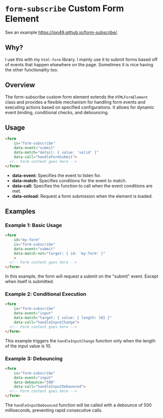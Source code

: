 # `form-subscribe` Custom Form Element

See an example <https://jon49.github.io/form-subscribe/>.

## Why?

I use this with my `html-form` library. I mainly use it to submit forms based
off of events that happen elsewhere on the page. Sometimes it is nice having the
other functionality too.

## Overview

The form-subscribe custom form element extends the `HTMLFormElement` class and
provides a flexible mechanism for handling form events and executing actions
based on specified configurations. It allows for dynamic event binding,
conditional checks, and debouncing.

## Usage

```html
<form
    is="form-subscribe"
    data-event="submit"
    data-match="detail: { value: 'valid' }"
    data-call="handleFormSubmit">
  <!-- Form content goes here -->
</form>
```

- **data-event:** Specifies the event to listen for.
- **data-match:** Specifies conditions for the event to match.
- **data-call:** Specifies the function to call when the event conditions are
  met.
- **data-onload:** Request a form submission when the element is loaded.

## Examples

### Example 1: Basic Usage

```html
<form
    id="my-form"
    is="form-subscribe"
    data-event="submit"
    data-match-not="target: { id: 'my-form' }"
    >
  <!-- Form content goes here -->
</form>
```

In this example, the form will request a submit on the "submit" event. Except
when itself is submitted.

### Example 2: Conditional Execution

```html
<form
    is="form-subscribe"
    data-event="input"
    data-match="target: { value: { length: 10} }"
    data-call="handleInputChange">
  <!-- Form content goes here -->
</form>
```

This example triggers the `handleInputChange` function only when the length of the
input value is 10.

### Example 3: Debouncing

```html
<form
    is="form-subscribe"
    data-event="input"
    data-debounce="500"
    data-call="handleInputDebounced">
  <!-- Form content goes here -->
</form>
```

The `handleInputDebounced` function will be called with a debounce of 500
milliseconds, preventing rapid consecutive calls.

